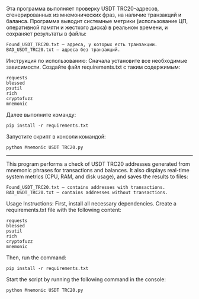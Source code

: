 Эта программа выполняет проверку USDT TRC20-адресов, сгенерированных из мнемонических фраз, на наличие транзакций и баланса. Программа выводит системные метрики (использование ЦП, оперативной памяти и жесткого диска) в реальном времени, и сохраняет результаты в файлы:

	Found_USDT_TRC20.txt — адреса, у которых есть транзакции.
	BAD_USDT_TRC20.txt — адреса без транзакций.

Инструкция по использованию:
Сначала установите все необходимые зависимости. 
Создайте файл requirements.txt с таким содержимым:

    requests
    blessed
    psutil
    rich
    cryptofuzz
    mnemonic

Далее выполните команду:

	pip install -r requirements.txt

Запустите скрипт в консоли командой:

	python Mnemonic USDT TRC20.py
--------------------------------------------------------------------------------------
This program performs a check of USDT TRC20 addresses generated from mnemonic phrases for transactions and balances. It also displays real-time system metrics (CPU, RAM, and disk usage), and saves the results to files:

	Found_USDT_TRC20.txt — contains addresses with transactions.
	BAD_USDT_TRC20.txt — contains addresses without transactions.
 
Usage Instructions:
First, install all necessary dependencies. Create a requirements.txt file with the following content:

    requests
    blessed
    psutil
    rich
    cryptofuzz
    mnemonic
 
Then, run the command:

	pip install -r requirements.txt
 
Start the script by running the following command in the console:

	python Mnemonic USDT TRC20.py
